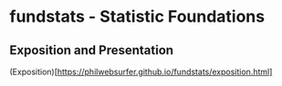 # fundstats - Statistic Foundations

## Exposition and Presentation

(Exposition)[https://philwebsurfer.github.io/fundstats/exposition.html]
